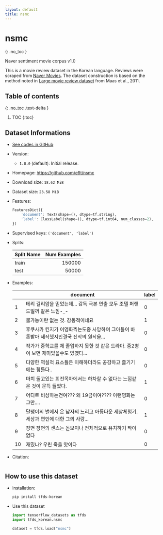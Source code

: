 ```yaml
---
layout: default
title: nsmc
---
```


# nsmc
{: .no_toc }

Naver sentiment movie corpus v1.0

This is a movie review dataset in the Korean language. Reviews were scraped from [Naver Movies](http://movie.naver.com/movie/point/af/list.nhn).
The dataset construction is based on the method noted in [Large movie review dataset](http://ai.stanford.edu/~amaas/data/sentiment/) from Maas et al., 2011.

## Table of contents
{: .no_toc .text-delta }

1. TOC
{:toc}

## Dataset Informations

* [See codes in GitHub](https://github.com/jeongukjae/tfds-korean/blob/main/tfds_korean/nsmc/nsmc.py)
* Version:
  * `1.0.0` (default): Initial release.
* Homepage: <https://github.com/e9t/nsmc>
* Download size: `18.62 MiB`
* Dataset size: `23.58 MiB`
* Features:

  ```python
  FeaturesDict({
      'document': Text(shape=(), dtype=tf.string),
      'label': ClassLabel(shape=(), dtype=tf.int64, num_classes=2),
  })
  ```

* Supervised keys: `('document', 'label')`
* Splits:

  | Split Name | Num Examples        |
  |------------|--------------------:|
  |train  |150000|
  |test  |50000|

* Examples:

  | |document|label|
  |---|---|---|
  |1|테리 길리암을 믿었는데... 감독 극본 연출 모두 조델 퍼랜드일꺼 같은 느낌-_-|0|
  |2|불가능이란 없는 것. 감동적이네요|1|
  |3|후쿠사카 킨지가 이영화찍는도중 사망하여 그아들이 바톤받아 제작했지만결국 전작의 원작을...|0|
  |4|작가가 중학교를 체 졸업하지 못한 것 같은 드라마. 중2병이 보면 재미있을수도 있겠다...|0|
  |5|다양한 역설적 요소들은 이해하더라도 공감하고 즐기기에는 힘들다..|0|
  |6|마치 돌고있는 회전목마에서는 하차할 수 없다는 느낌같은 것이 문뜩 들었다.|1|
  |7|어디로 비상하는건여??? 왜 19금이여???? 이런영화는 그만....|0|
  |8|달팽이의 별에서 온 남자의 느리고 아름다운 세상체험기. 세상과 연인에 대한 그의 사랑...|1|
  |9|장면 장면의 센스는 돋보이나 전체적으로 유치하기 짝이없다|0|
  |10|재밌나? 우린 죽을 맛이다|0|

* Citation:

  ```text
  
  ```

## How to use this dataset

* Installation:

  ```sh
  pip install tfds-korean
  ```

* Use this dataset

  ```python
  import tensorflow_datasets as tfds
  import tfds_korean.nsmc

  dataset = tfds.load("nsmc")
  ```
